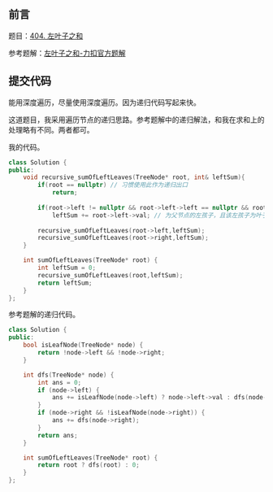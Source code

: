 ## 前言

题目：[404. 左叶子之和](https://leetcode-cn.com/problems/sum-of-left-leaves/)

参考题解：[左叶子之和-力扣官方题解](https://leetcode-cn.com/problems/sum-of-left-leaves/solution/zuo-xie-zi-zhi-he-by-leetcode-solution/)

## 提交代码

能用深度遍历，尽量使用深度遍历。因为递归代码写起来快。

这道题目，我采用遍历节点的递归思路。参考题解中的递归解法，和我在求和上的处理略有不同。两者都可。

我的代码。

```c++
class Solution {
public:
    void recursive_sumOfLeftLeaves(TreeNode* root, int& leftSum){
        if(root == nullptr) // 习惯使用此作为递归出口
            return; 
        
        if(root->left != nullptr && root->left->left == nullptr && root->left->right == nullptr)
            leftSum += root->left->val; // 为父节点的左孩子，且该左孩子为叶子节点
        
        recursive_sumOfLeftLeaves(root->left,leftSum);
        recursive_sumOfLeftLeaves(root->right,leftSum);
    }

    int sumOfLeftLeaves(TreeNode* root) {
        int leftSum = 0;
        recursive_sumOfLeftLeaves(root,leftSum);
        return leftSum;
    }
};
```

参考题解的递归代码。

```c++
class Solution {
public:
    bool isLeafNode(TreeNode* node) {
        return !node->left && !node->right;
    }

    int dfs(TreeNode* node) {
        int ans = 0;
        if (node->left) {
            ans += isLeafNode(node->left) ? node->left->val : dfs(node->left);
        }
        if (node->right && !isLeafNode(node->right)) {
            ans += dfs(node->right);
        }
        return ans;
    }

    int sumOfLeftLeaves(TreeNode* root) {
        return root ? dfs(root) : 0;
    }
};
```